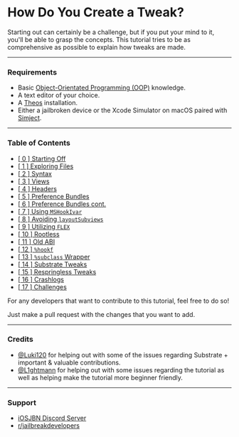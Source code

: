 <!-- markdownlint-disable MD001 MD026 -->

# How Do You Create a Tweak?

Starting out can certainly be a challenge, but if you put your mind to it, you'll be able to grasp the concepts.
This tutorial tries to be as comprehensive as possible to explain how tweaks are made.

---

### Requirements

- Basic [Object-Orientated Programming (OOP)](https://en.wikipedia.org/wiki/Object-oriented_programming) knowledge.
- A text editor of your choice.
- A [Theos](https://theos.dev) installation.
- Either a jailbroken device or the Xcode Simulator on macOS paired with [Simject](https://github.com/akemin-dayo/simject).

---

### Table of Contents

- [[ 0 ] Starting Off](./starting_off.md)
- [[ 1 ] Exploring Files](./explore_files.md)
- [[ 2 ] Syntax](./syntax.md)
- [[ 3 ] Views](./views.md)
- [[ 4 ] Headers](./headers.md)
- [[ 5 ] Preference Bundles](./preference_bundles.md)
- [[ 6 ] Preference Bundles cont.](./preference_bundles_cont.md)
- [[ 7 ] Using `MSHookIvar`](./mshookivar.md)
- [[ 8 ] Avoiding `layoutSubviews`](./no_layoutsubviews.md)
- [[ 9 ] Utilizing `FLEX`](./flex_explained.md)
- [[ 10 ] Rootless](./rootless.md)
- [[ 11 ] Old ABI](./oldabi.md)
- [[ 12 ] `%hookf`](./hookf.md)
- [[ 13 ] `%subclass` Wrapper](./subclass_wrapper.md)
- [[ 14 ] Substrate Tweaks](./substrate_tweaks.md)
- [[ 15 ] Respringless Tweaks](./respringless_tweaks.md)
- [[ 16 ] Crashlogs](./crashlogs.md)
- [[ 17 ] Challenges](./challenges.md)

For any developers that want to contribute to this tutorial, feel free to do so!

Just make a pull request with the changes that you want to add.

---

### Credits
- [@Luki120](https://github.com/Luki120) for helping out with some of the issues regarding Substrate + important & valuable contributions.
- [@L1ghtmann](https://github.com/L1ghtmann) for helping out with some issues regarding the tutorial as well as helping make the tutorial more beginner friendly.

---

### Support

- [iOSJBN Discord Server](https://discord.gg/K3wGBBhPqp)
- [r/jailbreakdevelopers](https://reddit.com/r/jailbreakdevelopers)
